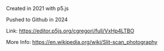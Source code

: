 Created in 2021 with p5.js

Pushed to Github in 2024

Link: https://editor.p5js.org/cgregori/full/VxHp4LTBO

More Info:
https://en.wikipedia.org/wiki/Slit-scan_photography
